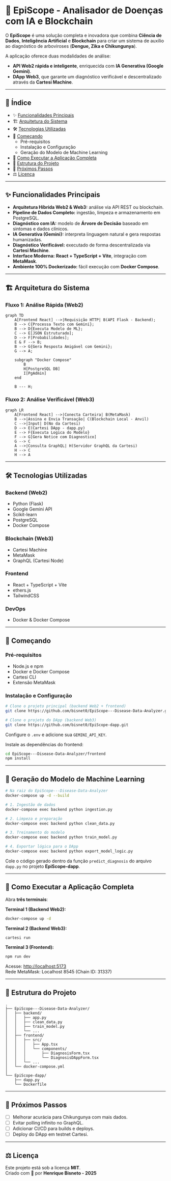 # 🧬 EpiScope - Analisador de Doenças com IA e Blockchain

O **EpiScope** é uma solução completa e inovadora que combina **Ciência de Dados**, **Inteligência Artificial** e **Blockchain** para criar um sistema de auxílio ao diagnóstico de arboviroses (**Dengue, Zika e Chikungunya**).  

A aplicação oferece duas modalidades de análise:  
- **API Web2 rápida e inteligente**, enriquecida com **IA Generativa (Google Gemini)**.  
- **DApp Web3**, que garante um diagnóstico verificável e descentralizado através da **Cartesi Machine**.  

---

## 📜 Índice
- ✨ [Funcionalidades Principais](#-funcionalidades-principais)
- 🏗️ [Arquitetura do Sistema](#-arquitetura-do-sistema)
- 🛠️ [Tecnologias Utilizadas](#-tecnologias-utilizadas)
- 🚀 [Começando](#-começando)
  - Pré-requisitos
  - Instalação e Configuração
  - Geração do Modelo de Machine Learning
- 🏃 [Como Executar a Aplicação Completa](#-como-executar-a-aplicação-completa)
- 📁 [Estrutura do Projeto](#-estrutura-do-projeto)
- 🔮 [Próximos Passos](#-próximos-passos)
- ⚖️ [Licença](#-licença)

---

## ✨ Funcionalidades Principais

- **Arquitetura Híbrida Web2 & Web3:** análise via API REST ou blockchain.  
- **Pipeline de Dados Completo:** ingestão, limpeza e armazenamento em PostgreSQL.  
- **Diagnóstico com IA:** modelo de **Árvore de Decisão** baseado em sintomas e dados clínicos.  
- **IA Generativa (Gemini):** interpreta linguagem natural e gera respostas humanizadas.  
- **Diagnóstico Verificável:** executado de forma descentralizada via **Cartesi Machine**.  
- **Interface Moderna:** **React + TypeScript + Vite**, integração com **MetaMask**.  
- **Ambiente 100% Dockerizado:** fácil execução com **Docker Compose**.  

---

## 🏗️ Arquitetura do Sistema

### Fluxo 1: Análise Rápida (Web2)

```mermaid
graph TD
    A[Frontend React] -->|Requisição HTTP| B(API Flask - Backend);
    B --> C{Processa Texto com Gemini};
    B --> D{Executa Modelo de ML};
    C --> E[JSON Estruturado];
    D --> F[Probabilidades];
    E & F --> B;
    B --> G{Gera Resposta Amigável com Gemini};
    G --> A;

    subgraph "Docker Compose"
        B
        H[PostgreSQL DB]
        I[PgAdmin]
    end

    B --- H;
```

### Fluxo 2: Análise Verificável (Web3)

```mermaid
graph LR
    A[Frontend React] -->|Conecta Carteira| B(MetaMask)
    B -->|Assina e Envia Transação| C(Blockchain Local - Anvil)
    C -->|Input| D(No da Cartesi)
    D --> E(Cartesi DApp - dapp.py)
    E --> F{Executa Logica do Modelo}
    F --> G[Gera Notice com Diagnostico]
    G --> C
    A -->|Consulta GraphQL| H(Servidor GraphQL da Cartesi)
    H --> C
    H --> A
```

---

## 🛠️ Tecnologias Utilizadas

### **Backend (Web2)**
- Python (Flask)
- Google Gemini API  
- Scikit-learn  
- PostgreSQL  
- Docker Compose  

### **Blockchain (Web3)**
- Cartesi Machine  
- MetaMask  
- GraphQL (Cartesi Node)

### **Frontend**
- React + TypeScript + Vite  
- ethers.js  
- TailwindCSS  

### **DevOps**
- Docker & Docker Compose  

---

## 🚀 Começando

### Pré-requisitos
- Node.js e npm  
- Docker e Docker Compose  
- Cartesi CLI  
- Extensão MetaMask  

### Instalação e Configuração

```bash
# Clone o projeto principal (backend Web2 + frontend)
git clone https://github.com/bisnet0/EpiScope---Disease-Data-Analyzer.git

# Clone o projeto do DApp (backend Web3)
git clone https://github.com/bisnet0/EpiScope-dapp.git
```

Configure o `.env` e adicione sua `GEMINI_API_KEY`.

Instale as dependências do frontend:

```bash
cd EpiScope---Disease-Data-Analyzer/frontend
npm install
```

---

## 🧠 Geração do Modelo de Machine Learning

```bash
# Na raiz do EpiScope---Disease-Data-Analyzer
docker-compose up -d --build

# 1. Ingestão de dados
docker-compose exec backend python ingestion.py

# 2. Limpeza e preparação
docker-compose exec backend python clean_data.py

# 3. Treinamento do modelo
docker-compose exec backend python train_model.py

# 4. Exportar lógica para o DApp
docker-compose exec backend python export_model_logic.py
```

Cole o código gerado dentro da função `predict_diagnosis` do arquivo `dapp.py` no projeto **EpiScope-dapp**.

---

## 🏃 Como Executar a Aplicação Completa

Abra **três terminais**:

**Terminal 1 (Backend Web2):**
```bash
docker-compose up -d
```

**Terminal 2 (Backend Web3):**
```bash
cartesi run
```

**Terminal 3 (Frontend):**
```bash
npm run dev
```

Acesse: [http://localhost:5173](http://localhost:5173)  
Rede MetaMask: Localhost 8545 (Chain ID: 31337)

---

## 📁 Estrutura do Projeto

```
.
├── EpiScope---Disease-Data-Analyzer/
│   ├── backend/
│   │   ├── app.py
│   │   ├── clean_data.py
│   │   ├── train_model.py
│   │   └── ...
│   ├── frontend/
│   │   ├── src/
│   │   │   ├── App.tsx
│   │   │   └── components/
│   │   │       ├── DiagnosisForm.tsx
│   │   │       └── DiagnosisDAppForm.tsx
│   │   └── ...
│   └── docker-compose.yml
│
└── EpiScope-dapp/
    ├── dapp.py
    └── Dockerfile
```

---

## 🔮 Próximos Passos

- [ ] Melhorar acurácia para Chikungunya com mais dados.  
- [ ] Evitar polling infinito no GraphQL.  
- [ ] Adicionar CI/CD para builds e deploys.  
- [ ] Deploy do DApp em testnet Cartesi.

---

## ⚖️ Licença

Este projeto está sob a licença **MIT**.  
Criado com 🧠 por **Henrique Bisneto - 2025**  
